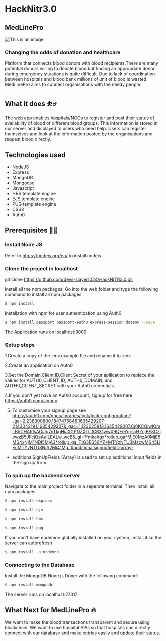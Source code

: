 # HackNitr3.0

## MedLinePro
![This is an image](https://cdn.dribbble.com/users/2420865/screenshots/7046763/media/9eb3e932bceee91f949df840fbd7068c.png?compress=1&resize=1600x1200)
### Changing the odds of donation and healthcare

Platform that connects blood donors with blood recipients.There are many potential donors willing to donate blood but finding an appropriate donor during emergency situations is quite difficult. Due to lack of coordination between hospitals and blood bank millions of unit of blood is wasted. MedLinePro aims to connect organisations with the needy people.

## What it does :bouncing_ball_man:
The web app enables hospitals/NGOs to register and post their status of availability of blood of different blood groups. This information is stored in our server and displayed to users who need help. Users can register themselves and look at the information posted by the organisations and request blood directly.

## Technologies used
* NodeJS
* Express
* MongoDB
* Mongoose
* Javascript
* HBS template engine
* EJS template engine
* PUG template engine
* CSS3
* Auth0

## Prerequisites :man_technologist:
### Install Node JS

Refer to https://nodejs.org/en/ to install nodejs

### Clone the project in localhost

git clone https://github.com/devil-slayer1024/HackNITR3.0.git

Install all the npm packages. Go into the web folder and type the following command to install all npm packages
```sh
$ npm install
```

Installation with npm for user authentication using Auth0
```sh
$ npm install passport passport-auth0 express-session dotenv --save
```

The Application runs on localhost:3000

### Setup steps
1.Create a copy of the .env.example file and rename it to .env.

2.Create an application on Auth0

3.Get the Domain,Client ID,Client Secret of your apllication to replace the values for AUTH0_CLIENT_ID, AUTH0_DOMAIN, and AUTH0_CLIENT_SECRET with your Auth0 credentials.

4.If you don't yet have an Auth0 account, signup for free here https://auth0.com/signup.

5. To customise your signup page see https://auth0.com/docs/libraries/lock/lock-configuration?_ga=2.238300800.1847475848.1635429207-2143042191.1635429207&_gac=1.123025913.1635429207.Cj0KCQjwlOmLBhCHARIsAGiJg7nTkgHiJXGPNZXTILlCB31ww09QEeYgrscHZujBF8CzIpwzB5JFcjQaAuILEALw_wcB&_gl=1*mkahgx*rollup_ga*MjE0MzA0MjE5MS4xNjM1NDI5MjA3*rollup_ga_F1G3E656YZ*MTYzNTU3MzcwMS45LjEuMTYzNTU3NjA2Mi41Mg..#additionalsignupfields-array-.

- additionalSignUpFields {Array} is used to set up additional input fields in the sign up form.


### To spin up the backend server

Navigate to the main project folder in a seperate terminal. Then install all npm packages
```sh
$ npm install express
```
```sh
$ npm install ejs
```
```sh
$ npm install hbs
```
```sh
$ npm install pug
```

If you don't have nodemon globally installed on your system, install it so the server can autorefresh
```sh
$ npm install -g nodemon
```

### Connecting to the Database

Install the MongoDB Node.js Driver with the following command:
```sh
$ npm install mongodb
```
The server runs on localhost:27017

## What Next for MedLinePro :fire:
We want to make the blood transactions transparent and secure using blockchain. We want to use hospital APIs so that hospitals can directly connect with our database and make entries easily and update their status.

